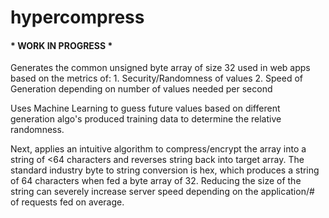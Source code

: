 # hypercompress

<h4>* WORK IN PROGRESS *</h4>
Generates the common unsigned byte array of size 32 used in web apps based on the metrics of:
1. Security/Randomness of values
2. Speed of Generation depending on number of values needed per second

Uses Machine Learning to guess future values based on different generation algo's produced training data to determine the relative randomness.

Next, applies an intuitive algorithm to compress/encrypt the array into a string of <64 characters and reverses string back into target array.
The standard industry byte to string conversion is hex, which produces a string of 64 characters when fed a byte array of 32. Reducing the size of the string can severely increase server speed depending on the application/# of requests fed on average. 
